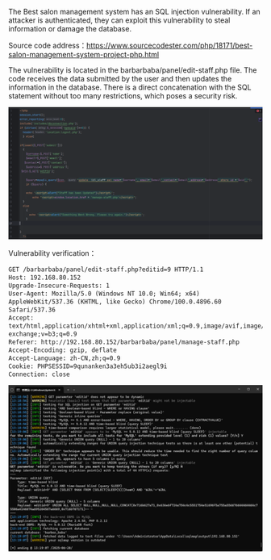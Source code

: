 



The Best salon management system has an SQL injection vulnerability. If an attacker is authenticated, they can exploit this vulnerability to steal information or damage the database.





Source code address：https://www.sourcecodester.com/php/18171/best-salon-management-system-project-php.html



The vulnerability is located in the barbarbaba/panel/edit-staff.php file. The code receives the data submitted by the user and then updates the information in the database. There is a direct concatenation with the SQL statement without too many restrictions, which poses a security risk.

![image-20250621120634467](images/image-20250621120634467.png)





Vulnerability verification：

```
GET /barbarbaba/panel/edit-staff.php?editid=9 HTTP/1.1
Host: 192.168.80.152
Upgrade-Insecure-Requests: 1
User-Agent: Mozilla/5.0 (Windows NT 10.0; Win64; x64) AppleWebKit/537.36 (KHTML, like Gecko) Chrome/100.0.4896.60 Safari/537.36
Accept: text/html,application/xhtml+xml,application/xml;q=0.9,image/avif,image/webp,image/apng,*/*;q=0.8,application/signed-exchange;v=b3;q=0.9
Referer: http://192.168.80.152/barbarbaba/panel/manage-staff.php
Accept-Encoding: gzip, deflate
Accept-Language: zh-CN,zh;q=0.9
Cookie: PHPSESSID=9qunanken3a3eh5ub3i2aegl9i
Connection: close

```

 ![image-20250621120600765](images/image-20250621120600765.png)



































